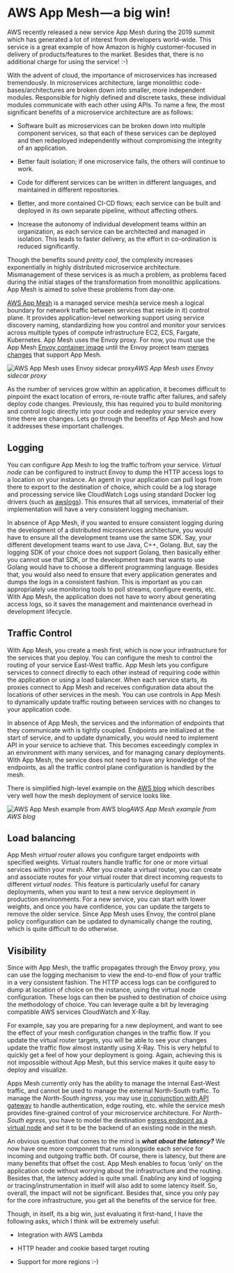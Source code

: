 
# AWS App Mesh — a big win!

AWS recently released a new service App Mesh during the 2019 summit which has generated a lot of interest from developers world-wide. This service is a great example of how Amazon is highly customer-focused in delivery of products/features to the market. Besides that, there is no additional charge for using the service! :-)

With the advent of cloud, the importance of microservices has increased tremendously. In microservices architecture, large monolithic code-bases/architectures are broken down into smaller, more independent modules. Responsible for highly defined and discrete tasks, these individual modules communicate with each other using APIs. To name a few, the most significant benefits of a microservice architecture are as follows:

* Software built as microservices can be broken down into multiple component services, so that each of these services can be deployed and then redeployed independently without compromising the integrity of an application.

* Better fault isolation; if one microservice fails, the others will continue to work.

* Code for different services can be written in different languages, and maintained in different repositories.

* Better, and more contained CI-CD flows; each service can be built and deployed in its own separate pipeline, without affecting others.

* Increase the autonomy of individual development teams within an organization, as each service can be architected and managed in isolation. This leads to faster delivery, as the effort in co-ordination is reduced significantly.

Though the benefits sound *pretty cool*, the complexity increases exponentially in highly distributed microservice architecture. Mismanagement of these services is as much a problem, as problems faced during the initial stages of the transformation from monolithic applications. App Mesh is aimed to solve these problems from day-one.

[AWS App Mesh](https://aws.amazon.com/app-mesh/) is a managed service mesh(a service mesh a logical boundary for network traffic between services that reside in it) control plane. It provides application-level networking support using service discovery naming, standardizing how you control and monitor your services across multiple types of compute infrastructure EC2, ECS, Fargate, Kubernetes. App Mesh uses the Envoy proxy. For now, you must use the App Mesh [Envoy container image](https://docs.aws.amazon.com/app-mesh/latest/userguide/envoy.html) until the Envoy project team [merges changes](https://github.com/aws/aws-app-mesh-roadmap/issues/10) that support App Mesh.

![AWS App Mesh uses Envoy sidecar proxy](https://cdn-images-1.medium.com/max/2014/1*4HUF9eQdaiyTOf5TMv-IVg.jpeg)*AWS App Mesh uses Envoy sidecar proxy*

As the number of services grow within an application, it becomes difficult to pinpoint the exact location of errors, re-route traffic after failures, and safely deploy code changes. Previously, this has required you to build monitoring and control logic directly into your code and redeploy your service every time there are changes. Lets go through the benefits of App Mesh and how it addresses these important challenges.

## **Logging**

You can configure App Mesh to log the traffic to/from your service. *Virtual node* can be configured to instruct Envoy to dump the HTTP access logs to a location on your instance. An agent in your application can pull logs from there to export to the destination of choice, which could be a log storage and processing service like CloudWatch Logs using standard Docker log drivers (such as [awslogs](https://docs.docker.com/config/containers/logging/awslogs/)). This ensures that all services, immaterial of their implementation will have a very consistent logging mechanism.

In absence of App Mesh, if you wanted to ensure consistent logging during the development of a distributed microservices architecture, you would have to ensure all the development teams use the same SDK. Say, your different development teams want to use Java, C++, Golang. But, say the logging SDK of your choice does not support Golang, then basically either you cannot use that SDK, or the development team that wants to use Golang would have to choose a different programming language. Besides that, you would also need to ensure that every application generates and dumps the logs in a consistent fashion. This is important as you can appropriately use monitoring tools to poll streams, configure events, etc. With App Mesh, the application does not have to worry about generating access logs, so it saves the management and maintenance overhead in development lifecycle.

## Traffic Control

With App Mesh, you create a mesh first, which is now your infrastructure for the services that you deploy. You can configure the mesh to control the routing of your service East-West traffic. App Mesh lets you configure services to connect directly to each other instead of requiring code within the application or using a load balancer. When each service starts, its proxies connect to App Mesh and receives configuration data about the locations of other services in the mesh. You can use controls in App Mesh to dynamically update traffic routing between services with no changes to your application code.

In absence of App Mesh, the services and the information of endpoints that they communicate with is tightly coupled. Endpoints are initialized at the start of service, and to update dynamically, you would need to implement API in your service to achieve that. This becomes exceedingly complex in an environment with many services, and for managing canary deployments. With App Mesh, the service does not need to have any knowledge of the endpoints, as all the traffic control plane configuration is handled by the mesh.

There is simplified high-level example on the [AWS blog](https://aws.amazon.com/blogs/compute/introducing-aws-app-mesh-service-mesh-for-microservices-on-aws/) which describes very well how the mesh deployment of service looks like.

![AWS App Mesh example from AWS blog](https://cdn-images-1.medium.com/max/2048/1*vuMWqG4RlMrrjugmtc-Ugw.png)*AWS App Mesh example from AWS blog*

## Load balancing

App Mesh *virtual router* allows you configure target endpoints with specified weights. Virtual routers handle traffic for one or more virtual services within your mesh. After you create a virtual router, you can create and associate routes for your virtual router that direct incoming requests to different *virtual nodes*. This feature is particularly useful for canary deployments, when you want to test a new service deployment in production environments. For a new service, you can start with lower weights, and once you have confidence, you can update the targets to remove the older service. Since App Mesh uses Envoy, the control plane policy configuration can be updated to dynamically change the routing, which is quite difficult to do otherwise.

## Visibility

Since with App Mesh, the traffic propagates through the Envoy proxy, you can use the logging mechanism to view the end-to-end flow of your traffic in a very consistent fashion. The HTTP access logs can be configured to dump at location of choice on the instance, using the virtual node configuration. These logs can then be pushed to destination of choice using the methodology of choice. You can leverage quite a bit by leveraging compatible AWS services CloudWatch and X-Ray.

For example, say you are preparing for a new deployment, and want to see the effect of your mesh configuration changes in the traffic flow. If you update the virtual router targets, you will be able to see your changes update the traffic flow almost instantly using X-Ray. This is very helpful to quickly get a feel of how your deployment is going. Again, achieving this is not impossible without App Mesh, but this service makes it quite easy to deploy and visualize.

Apps Mesh currently only has the ability to manage the internal East-West traffic, and cannot be used to manage the external North-South traffic. To manage the *North-South ingress*, you may use [in conjunction with API gateway](https://github.com/aws/aws-app-mesh-examples/tree/master/examples/apps/colorapp) to handle authentication, edge routing, etc. while the service mesh provides fine-grained control of your microservice architecture. For *North-South egress*, you have to model the destination [egress endpoint as a virtual node](https://github.com/aws/aws-app-mesh-roadmap/issues/2) and set it to be the backend of an existing node in the mesh.

An obvious question that comes to the mind is ***what about the latency?*** We now have one more component that runs alongside each service for incoming and outgoing traffic both. Of course, there is latency, but there are many benefits that offset the cost. App Mesh enables to focus ‘only’ on the application code without worrying about the infrastructure and the routing. Besides that, the latency added is quite small. Enabling any kind of logging or tracing/instrumentation in itself will also add to some latency itself. So, overall, the impact will not be significant. Besides that, since you only pay for the core infrastructure, you get all the benefits of the service for free.

Though, in itself, its a big win, just evaluating it first-hand, I have the following asks, which I think will be extremely useful:

* Integration with AWS Lambda

* HTTP header and cookie based target routing

* Support for more regions :-)
